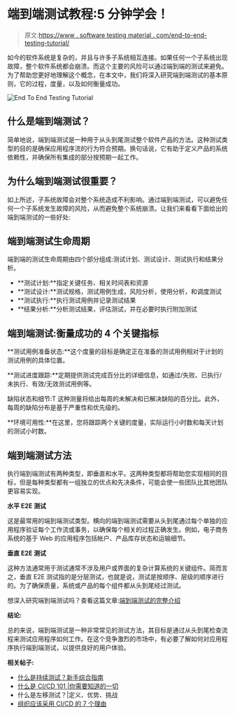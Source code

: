 # 端到端测试教程:5 分钟学会！

> 原文:[https://www . software testing material . com/end-to-end-testing-tutorial/](https://www.softwaretestingmaterial.com/end-to-end-testing-tutorial/)

如今的软件系统是复杂的，并且与许多子系统相互连接。如果任何一个子系统出现故障，整个软件系统都会崩溃。而这个主要的风险可以通过端到端的测试来避免。为了帮助您更好地理解这个概念，在本文中，我们将深入研究端到端测试的基本原则，它的过程，度量，以及如何衡量成功。

![End To End Testing Tutorial](../Images/a705f60a9de58e64d57bd38cde0f0a7e.png)

## 什么是端到端测试？

简单地说，端到端测试是一种用于从头到尾测试整个软件产品的方法。这种测试类型的目的是确保应用程序流的行为符合预期。换句话说，它有助于定义产品的系统依赖性，并确保所有集成的部分按预期一起工作。

## 为什么端到端测试很重要？

如上所述，子系统故障会对整个系统造成不利影响。通过端到端测试，可以避免任何一个子系统发生故障的风险，从而避免整个系统崩溃。让我们来看看下面给出的端到端测试的一些好处:

## **端到端测试生命周期**

端到端的测试生命周期由四个部分组成:测试计划、测试设计、测试执行和结果分析。

*   **测试计划:**指定关键任务、相关时间表和资源
*   **测试设计:**测试规格，测试用例生成，风险分析，使用分析，和调度测试
*   **测试执行:**执行测试用例并记录测试结果
*   **结果分析:**分析测试结果，评估测试，并在必要时执行附加测试

## **端到端测试:衡量成功的 4 个关键指标**

**测试用例准备状态:**这个度量的目标是确定正在准备的测试用例相对于计划的测试用例的具体位置。

**测试进度跟踪:**定期提供测试完成百分比的详细信息，如通过/失败、已执行/未执行、有效/无效测试用例等。

缺陷状态和细节:T 这种测量将给出每周的未解决和已解决缺陷的百分比。此外，每周的缺陷分布是基于严重性和优先级的。

**环境可用性:**在这里，您将跟踪两个关键的度量，实际运行小时数和每天计划的测试小时数。

## **端到端测试方法**

执行端到端测试有两种类型，即垂直和水平。这两种类型都将帮助您实现相同的目标，但是每种类型都有一组独立的优点和先决条件，可能会使一些团队比其他团队更容易实现。

**水平 E2E 测试**

这是最常用的端到端测试类型。横向的端到端测试需要从头到尾通过每个单独的应用程序验证每个工作流或事务，以确保每个相关的过程正确发生。例如，电子商务系统的基于 Web 的应用程序包括帐户、产品库存状态和运输细节。

**垂直 E2E 测试**

这种方法通常用于测试通常不涉及用户或界面的复杂计算系统的关键组件。简而言之，垂直 E2E 测试指的是分层测试，也就是说，测试是按顺序、层级的顺序进行的。为了确保质量，系统或产品的每个组件都从头到尾经过测试。

想深入研究端到端测试吗？查看这篇文章:[端到端测试的完整介绍](https://www.katalon.com/resources-center/blog/end-to-end-e2e-testing/)

**结论:**

总的来说，端到端测试是一种非常常见的测试方法，其目标是通过从头到尾检查流程来测试应用程序如何工作。在这个竞争激烈的市场中，有必要了解如何对应用程序执行端到端测试，以提供良好的用户体验。

**相关帖子:**

*   [什么是持续测试？新手综合指南](https://www.softwaretestingmaterial.com/what-is-continuous-testing/)
*   [什么是 CI/CD 101 |你需要知道的一切](https://www.softwaretestingmaterial.com/what-is-ci-cd/)
*   什么是左移测试？|定义、优势、挑战
*   [组织应该采用 CI/CD 的 7 个理由](https://www.softwaretestingmaterial.com/reasons-why-organizations-should-adopt-ci-cd/)